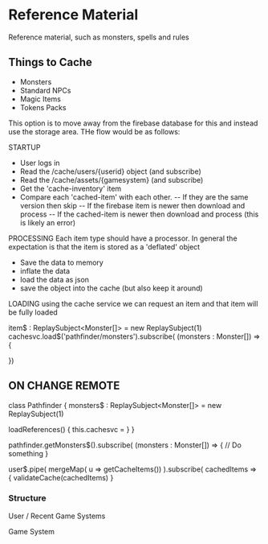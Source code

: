# Reference Material

Reference material, such as monsters, spells and rules

## Things to Cache
- Monsters
- Standard NPCs
- Magic Items
- Tokens Packs






This option is to move away from the firebase database for this and instead use the storage area. THe flow would be as follows:

STARTUP
- User logs in
- Read the /cache/users/{userid} object (and subscribe)
- Read the /cache/assets/{gamesystem} (and subscribe)
- Get the 'cache-inventory' item 
- Compare each 'cached-item' with each other.
-- If they are the same version then skip
-- If the firebase item is newer then download and process
-- If the cached-item is newer then download and process (this is likely an error)

PROCESSING
Each item type should have a processor. In general the expectation is that the item is stored as a 'deflated' object
- Save the data to memory
- inflate the data
- load the data as json
- save the object into the cache (but also keep it around)

LOADING
using the cache service we can request an item and that item will be fully loaded

item$ : ReplaySubject<Monster[]> = new ReplaySubject(1)
cachesvc.load$('pathfinder/monsters').subscribe( (monsters : Monster[]) => {
  
})

ON CHANGE REMOTE
-



class Pathfinder {
  monsters$ : ReplaySubject<Monster[]> = new ReplaySubject(1)

  loadReferences()  {
    this.cachesvc = 
  }
}

pathfinder.getMonsters$().subscribe( (monsters : Monster[]) => {
  // Do something
}


user$.pipe(
  mergeMap( u => getCacheItems())
).subscribe( cachedItems => {
  validateCache(cachedItems)
}


### Structure
User / Recent Game Systems 

Game System
